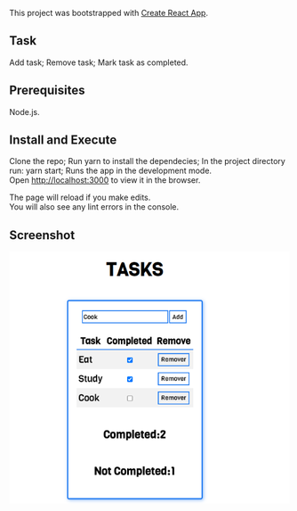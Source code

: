 This project was bootstrapped with [Create React App](https://github.com/facebook/create-react-app).

## Task

Add task;
Remove task;
Mark task as completed.

## Prerequisites

Node.js.

## Install and Execute

Clone the repo;
Run yarn to install the dependecies;
In the project directory run: yarn start;
Runs the app in the development mode.<br/>
Open [http://localhost:3000](http://localhost:3000) to view it in the browser.

The page will reload if you make edits.<br/>
You will also see any lint errors in the console.
## Screenshot
![Screenshot](public/tasks_screenshot.png)
